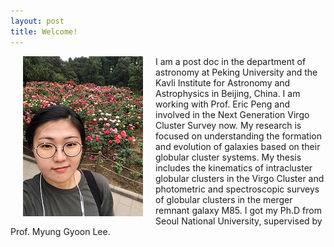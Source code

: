 ```yaml
---
layout: post
title: Welcome!
---
```


<img align="left" src="/images/IMG_3945.PNG" style="margin:0px 20px">
I am a post doc in the department of astronomy at Peking University and the Kavli Institute for Astronomy and Astrophysics in Beijing, China. I am working with Prof. Eric Peng and involved in the Next Generation Virgo Cluster Survey now. My research is focused on understanding the formation and evolution of galaxies based on their globular cluster systems. My thesis includes the kinematics of intracluster globular clusters in the Virgo Cluster and photometric and spectroscopic surveys of globular clusters in the merger remnant galaxy M85. I got my Ph.D from Seoul National University, supervised by Prof. Myung Gyoon Lee.

